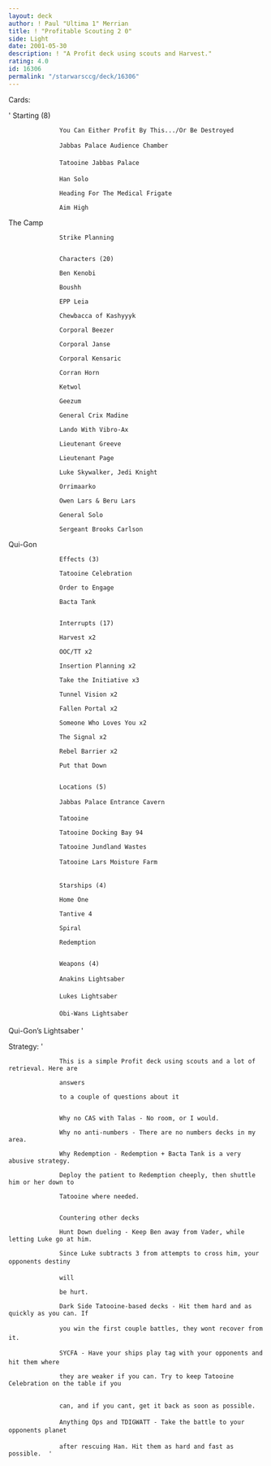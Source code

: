 ```yaml
---
layout: deck
author: ! Paul "Ultima 1" Merrian
title: ! "Profitable Scouting 2 0"
side: Light
date: 2001-05-30
description: ! "A Profit deck using scouts and Harvest."
rating: 4.0
id: 16306
permalink: "/starwarsccg/deck/16306"
---
```

Cards: 

' 
                  Starting (8) 

                  You Can Either Profit By This.../Or Be Destroyed 

                  Jabbas Palace Audience Chamber 

                  Tatooine Jabbas Palace 

                  Han Solo 

                  Heading For The Medical Frigate 

                  Aim High 

The Camp

                  Strike Planning 


                  Characters (20) 

                  Ben Kenobi

                  Boushh 

                  EPP Leia 

                  Chewbacca of Kashyyyk 

                  Corporal Beezer 

                  Corporal Janse 

                  Corporal Kensaric 

                  Corran Horn 

                  Ketwol 

                  Geezum 

                  General Crix Madine 

                  Lando With Vibro-Ax 

                  Lieutenant Greeve 

                  Lieutenant Page 

                  Luke Skywalker, Jedi Knight 

                  Orrimaarko 

                  Owen Lars & Beru Lars 

                  General Solo 

                  Sergeant Brooks Carlson 

Qui-Gon


                  Effects (3) 

                  Tatooine Celebration 

                  Order to Engage 

                  Bacta Tank 


                  Interrupts (17) 

                  Harvest x2 

                  OOC/TT x2 

                  Insertion Planning x2 

                  Take the Initiative x3

                  Tunnel Vision x2 

                  Fallen Portal x2 

                  Someone Who Loves You x2 

                  The Signal x2 

                  Rebel Barrier x2 

                  Put that Down 


                  Locations (5) 

                  Jabbas Palace Entrance Cavern 

                  Tatooine 

                  Tatooine Docking Bay 94 

                  Tatooine Jundland Wastes 

                  Tatooine Lars Moisture Farm 


                  Starships (4) 

                  Home One 

                  Tantive 4 

                  Spiral 

                  Redemption 


                  Weapons (4) 

                  Anakins Lightsaber 

                  Lukes Lightsaber 

                  Obi-Wans Lightsaber 

Qui-Gon’s Lightsaber '

Strategy: '

                  This is a simple Profit deck using scouts and a lot of retrieval. Here are

                  answers 

                  to a couple of questions about it 


                  Why no CAS with Talas - No room, or I would. 

                  Why no anti-numbers - There are no numbers decks in my area. 

                  Why Redemption - Redemption + Bacta Tank is a very abusive strategy.

                  Deploy the patient to Redemption cheeply, then shuttle him or her down to

                  Tatooine where needed. 


                  Countering other decks 

                  Hunt Down dueling - Keep Ben away from Vader, while letting Luke go at him. 

                  Since Luke subtracts 3 from attempts to cross him, your opponents destiny

                  will 

                  be hurt. 

                  Dark Side Tatooine-based decks - Hit them hard and as quickly as you can. If 

                  you win the first couple battles, they wont recover from it. 

                  SYCFA - Have your ships play tag with your opponents and hit them where 

                  they are weaker if you can. Try to keep Tatooine Celebration on the table if you


                  can, and if you cant, get it back as soon as possible. 

                  Anything Ops and TDIGWATT - Take the battle to your opponents planet 

                  after rescuing Han. Hit them as hard and fast as possible.  '
